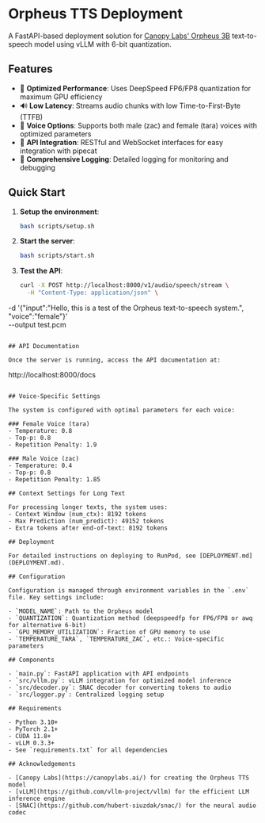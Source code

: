 # Orpheus TTS Deployment

A FastAPI-based deployment solution for [Canopy Labs' Orpheus 3B](https://huggingface.co/canopylabs/orpheus-3b-0.1-ft) text-to-speech model using vLLM with 6-bit quantization.

## Features

- 🚀 **Optimized Performance**: Uses DeepSpeed FP6/FP8 quantization for maximum GPU efficiency
- 🔊 **Low Latency**: Streams audio chunks with low Time-to-First-Byte (TTFB)
- 👥 **Voice Options**: Supports both male (zac) and female (tara) voices with optimized parameters
- 🔌 **API Integration**: RESTful and WebSocket interfaces for easy integration with pipecat
- 📝 **Comprehensive Logging**: Detailed logging for monitoring and debugging

## Quick Start

1. **Setup the environment**:

   ```bash
   bash scripts/setup.sh
   ```

2. **Start the server**:

   ```bash
   bash scripts/start.sh
   ```

3. **Test the API**:

   ```bash
   curl -X POST http://localhost:8000/v1/audio/speech/stream \
     -H "Content-Type: application/json" \
  -d '{"input":"Hello, this is a test of the Orpheus text-to-speech system.", "voice":"female"}' \
     --output test.pcm
   ```

## API Documentation

Once the server is running, access the API documentation at:

```
http://localhost:8000/docs
```

## Voice-Specific Settings

The system is configured with optimal parameters for each voice:

### Female Voice (tara)
- Temperature: 0.8
- Top-p: 0.8
- Repetition Penalty: 1.9

### Male Voice (zac)
- Temperature: 0.4  
- Top-p: 0.8
- Repetition Penalty: 1.85

## Context Settings for Long Text

For processing longer texts, the system uses:
- Context Window (num_ctx): 8192 tokens
- Max Prediction (num_predict): 49152 tokens
- Extra tokens after end-of-text: 8192 tokens

## Deployment

For detailed instructions on deploying to RunPod, see [DEPLOYMENT.md](DEPLOYMENT.md).

## Configuration

Configuration is managed through environment variables in the `.env` file. Key settings include:

- `MODEL_NAME`: Path to the Orpheus model
- `QUANTIZATION`: Quantization method (deepspeedfp for FP6/FP8 or awq for alternative 6-bit)
- `GPU_MEMORY_UTILIZATION`: Fraction of GPU memory to use
- `TEMPERATURE_TARA`, `TEMPERATURE_ZAC`, etc.: Voice-specific parameters

## Components

- `main.py`: FastAPI application with API endpoints
- `src/vllm.py`: vLLM integration for optimized model inference
- `src/decoder.py`: SNAC decoder for converting tokens to audio
- `src/logger.py`: Centralized logging setup

## Requirements

- Python 3.10+
- PyTorch 2.1+
- CUDA 11.8+
- vLLM 0.3.3+
- See `requirements.txt` for all dependencies

## Acknowledgements

- [Canopy Labs](https://canopylabs.ai/) for creating the Orpheus TTS model
- [vLLM](https://github.com/vllm-project/vllm) for the efficient LLM inference engine
- [SNAC](https://github.com/hubert-siuzdak/snac/) for the neural audio codec